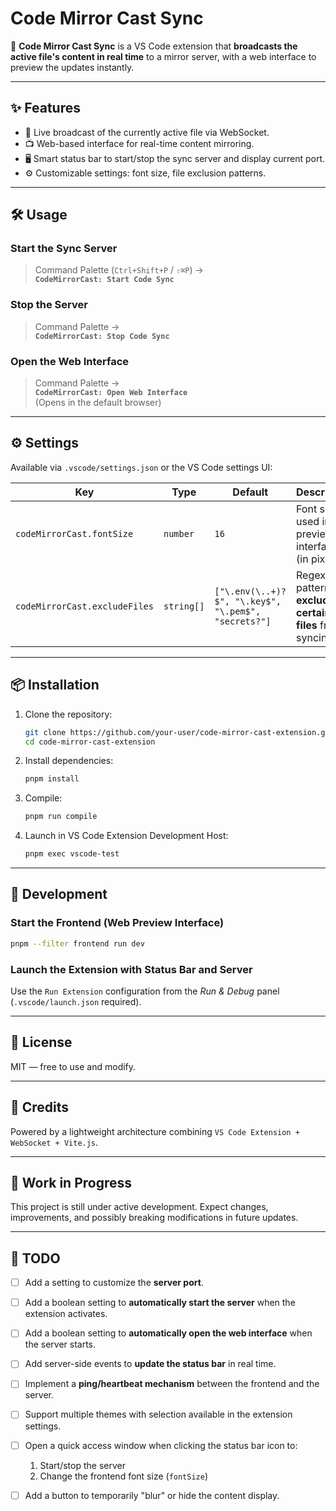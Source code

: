 # Code Mirror Cast Sync

🚀 **Code Mirror Cast Sync** is a VS Code extension that **broadcasts the active file's content in real time** to a mirror server, with a web interface to preview the updates instantly.

---

## ✨ Features

- 🔄 Live broadcast of the currently active file via WebSocket.
- 📺 Web-based interface for real-time content mirroring.
- 🖥️ Smart status bar to start/stop the sync server and display current port.
- ⚙️ Customizable settings: font size, file exclusion patterns.

---

## 🛠 Usage

### Start the Sync Server

> Command Palette (`Ctrl+Shift+P` / `⇧⌘P`) →  
> **`CodeMirrorCast: Start Code Sync`**

### Stop the Server

> Command Palette →  
> **`CodeMirrorCast: Stop Code Sync`**

### Open the Web Interface

> Command Palette →  
> **`CodeMirrorCast: Open Web Interface`**  
> (Opens in the default browser)

---

## ⚙️ Settings

Available via `.vscode/settings.json` or the VS Code settings UI:

| Key                          | Type     | Default     | Description                                                     |
|-----------------------------|----------|-------------|-----------------------------------------------------------------|
| `codeMirrorCast.fontSize`   | `number` | `16`        | Font size used in the preview interface (in pixels).           |
| `codeMirrorCast.excludeFiles` | `string[]` | `["\.env(\..+)?$", "\.key$", "\.pem$", "secrets?"]` | Regex patterns to **exclude certain files** from syncing.       |

---

## 📦 Installation

1. Clone the repository:
   ```bash
   git clone https://github.com/your-user/code-mirror-cast-extension.git
   cd code-mirror-cast-extension
   ```

2. Install dependencies:
   ```bash
   pnpm install
   ```

3. Compile:
   ```bash
   pnpm run compile
   ```

4. Launch in VS Code Extension Development Host:
   ```bash
   pnpm exec vscode-test
   ```

---

## 🔧 Development

### Start the Frontend (Web Preview Interface)

```bash
pnpm --filter frontend run dev
```

### Launch the Extension with Status Bar and Server

Use the `Run Extension` configuration from the *Run & Debug* panel (`.vscode/launch.json` required).

---

## 📄 License

MIT — free to use and modify.

---

## 🙌 Credits

Powered by a lightweight architecture combining `VS Code Extension + WebSocket + Vite.js`.  

---

## 🚧 Work in Progress

This project is still under active development. Expect changes, improvements, and possibly breaking modifications in future updates.

---

## 📝 TODO

- [ ] Add a setting to customize the **server port**.
- [ ] Add a boolean setting to **automatically start the server** when the extension activates.
- [ ] Add a boolean setting to **automatically open the web interface** when the server starts.
- [ ] Add server-side events to **update the status bar** in real time.
- [ ] Implement a **ping/heartbeat mechanism** between the frontend and the server.
- [ ] Support multiple themes with selection available in the extension settings.
- [ ] Open a quick access window when clicking the status bar icon to:  
  1. Start/stop the server  
  2. Change the frontend font size (`fontSize`)  
- [ ] Add a button to temporarily "blur" or hide the content display.


